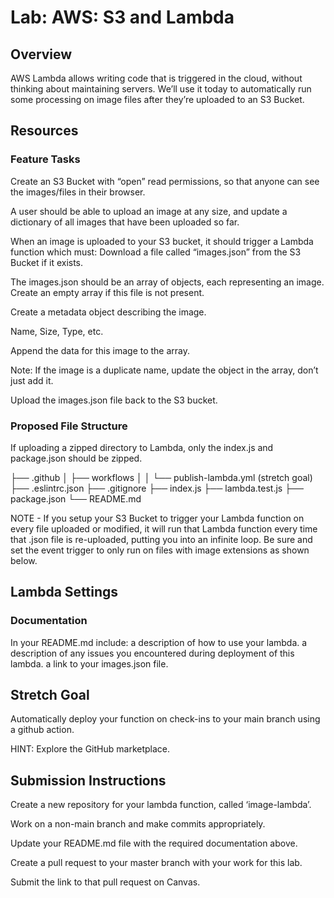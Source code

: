 # Lab: AWS: S3 and Lambda

## Overview

AWS Lambda allows writing code that is triggered in the cloud, without thinking about maintaining servers. We’ll use it today to automatically run some processing on image files after they’re uploaded to an S3 Bucket.

## Resources

### Feature Tasks

Create an S3 Bucket with “open” read permissions, so that anyone can see the images/files in their browser.

A user should be able to upload an image at any size, and update a dictionary of all images that have been uploaded so far.

When an image is uploaded to your S3 bucket, it should trigger a Lambda function which must:
Download a file called “images.json” from the S3 Bucket if it exists.

The images.json should be an array of objects, each representing an image. Create an empty array if 
this file is not present.

Create a metadata object describing the image.

Name, Size, Type, etc.

Append the data for this image to the array.

Note: If the image is a duplicate name, update the object in the array, don’t just add it.

Upload the images.json file back to the S3 bucket.

### Proposed File Structure

If uploading a zipped directory to Lambda, only the index.js and package.json should be zipped.

├── .github
│   ├── workflows
│   │   └── publish-lambda.yml (stretch goal)
├── .eslintrc.json
├── .gitignore
├── index.js
├── lambda.test.js
├── package.json
└── README.md

NOTE - If you setup your S3 Bucket to trigger your Lambda function on every file uploaded or modified, it will run that Lambda function every time that .json file is re-uploaded, putting you into an infinite loop. Be sure and set the event trigger to only run on files with image extensions as shown below.

## Lambda Settings

### Documentation

In your README.md include:
a description of how to use your lambda.
a description of any issues you encountered during deployment of this lambda.
a link to your images.json file.

## Stretch Goal

Automatically deploy your function on check-ins to your main branch using a github action.

HINT: Explore the GitHub marketplace.

## Submission Instructions

Create a new repository for your lambda function, called ‘image-lambda’.

Work on a non-main branch and make commits appropriately.

Update your README.md file with the required documentation above.

Create a pull request to your master branch with your work for this lab.

Submit the link to that pull request on Canvas.
